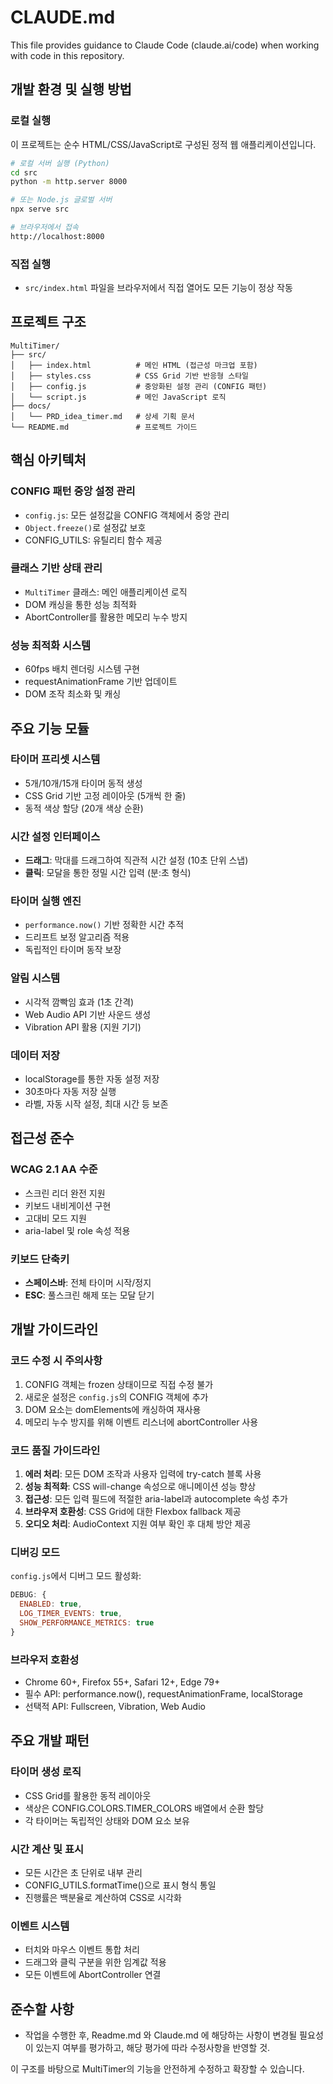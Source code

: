 # CLAUDE.md

This file provides guidance to Claude Code (claude.ai/code) when working with code in this repository.

## 개발 환경 및 실행 방법

### 로컬 실행
이 프로젝트는 순수 HTML/CSS/JavaScript로 구성된 정적 웹 애플리케이션입니다.

```bash
# 로컬 서버 실행 (Python)
cd src
python -m http.server 8000

# 또는 Node.js 글로벌 서버
npx serve src

# 브라우저에서 접속
http://localhost:8000
```

### 직접 실행
- `src/index.html` 파일을 브라우저에서 직접 열어도 모든 기능이 정상 작동

## 프로젝트 구조

```
MultiTimer/
├── src/
│   ├── index.html          # 메인 HTML (접근성 마크업 포함)
│   ├── styles.css          # CSS Grid 기반 반응형 스타일
│   ├── config.js           # 중앙화된 설정 관리 (CONFIG 패턴)
│   └── script.js           # 메인 JavaScript 로직
├── docs/
│   └── PRD_idea_timer.md   # 상세 기획 문서
└── README.md               # 프로젝트 가이드
```

## 핵심 아키텍처

### CONFIG 패턴 중앙 설정 관리
- `config.js`: 모든 설정값을 CONFIG 객체에서 중앙 관리
- `Object.freeze()`로 설정값 보호
- CONFIG_UTILS: 유틸리티 함수 제공

### 클래스 기반 상태 관리
- `MultiTimer` 클래스: 메인 애플리케이션 로직
- DOM 캐싱을 통한 성능 최적화
- AbortController를 활용한 메모리 누수 방지

### 성능 최적화 시스템
- 60fps 배치 렌더링 시스템 구현
- requestAnimationFrame 기반 업데이트
- DOM 조작 최소화 및 캐싱

## 주요 기능 모듈

### 타이머 프리셋 시스템
- 5개/10개/15개 타이머 동적 생성
- CSS Grid 기반 고정 레이아웃 (5개씩 한 줄)
- 동적 색상 할당 (20개 색상 순환)

### 시간 설정 인터페이스
- **드래그**: 막대를 드래그하여 직관적 시간 설정 (10초 단위 스냅)
- **클릭**: 모달을 통한 정밀 시간 입력 (분:초 형식)

### 타이머 실행 엔진
- `performance.now()` 기반 정확한 시간 추적
- 드리프트 보정 알고리즘 적용
- 독립적인 타이머 동작 보장

### 알림 시스템
- 시각적 깜빡임 효과 (1초 간격)
- Web Audio API 기반 사운드 생성
- Vibration API 활용 (지원 기기)

### 데이터 저장
- localStorage를 통한 자동 설정 저장
- 30초마다 자동 저장 실행
- 라벨, 자동 시작 설정, 최대 시간 등 보존

## 접근성 준수

### WCAG 2.1 AA 수준
- 스크린 리더 완전 지원
- 키보드 내비게이션 구현
- 고대비 모드 지원
- aria-label 및 role 속성 적용

### 키보드 단축키
- **스페이스바**: 전체 타이머 시작/정지
- **ESC**: 풀스크린 해제 또는 모달 닫기

## 개발 가이드라인

### 코드 수정 시 주의사항
1. CONFIG 객체는 frozen 상태이므로 직접 수정 불가
2. 새로운 설정은 `config.js`의 CONFIG 객체에 추가
3. DOM 요소는 domElements에 캐싱하여 재사용
4. 메모리 누수 방지를 위해 이벤트 리스너에 abortController 사용

### 코드 품질 가이드라인
1. **에러 처리**: 모든 DOM 조작과 사용자 입력에 try-catch 블록 사용
2. **성능 최적화**: CSS will-change 속성으로 애니메이션 성능 향상
3. **접근성**: 모든 입력 필드에 적절한 aria-label과 autocomplete 속성 추가
4. **브라우저 호환성**: CSS Grid에 대한 Flexbox fallback 제공
5. **오디오 처리**: AudioContext 지원 여부 확인 후 대체 방안 제공

### 디버깅 모드
`config.js`에서 디버그 모드 활성화:
```javascript
DEBUG: {
  ENABLED: true,
  LOG_TIMER_EVENTS: true,
  SHOW_PERFORMANCE_METRICS: true
}
```

### 브라우저 호환성
- Chrome 60+, Firefox 55+, Safari 12+, Edge 79+
- 필수 API: performance.now(), requestAnimationFrame, localStorage
- 선택적 API: Fullscreen, Vibration, Web Audio

## 주요 개발 패턴

### 타이머 생성 로직
- CSS Grid를 활용한 동적 레이아웃
- 색상은 CONFIG.COLORS.TIMER_COLORS 배열에서 순환 할당
- 각 타이머는 독립적인 상태와 DOM 요소 보유

### 시간 계산 및 표시
- 모든 시간은 초 단위로 내부 관리
- CONFIG_UTILS.formatTime()으로 표시 형식 통일
- 진행률은 백분율로 계산하여 CSS로 시각화

### 이벤트 시스템
- 터치와 마우스 이벤트 통합 처리
- 드래그와 클릭 구분을 위한 임계값 적용
- 모든 이벤트에 AbortController 연결

## 준수할 사항
- 작업을 수행한 후, Readme.md 와 Claude.md 에 해당하는 사항이 변경될 필요성이 있는지 여부를 평가하고, 해당 평가에 따라 수정사항을 반영할 것.

이 구조를 바탕으로 MultiTimer의 기능을 안전하게 수정하고 확장할 수 있습니다.